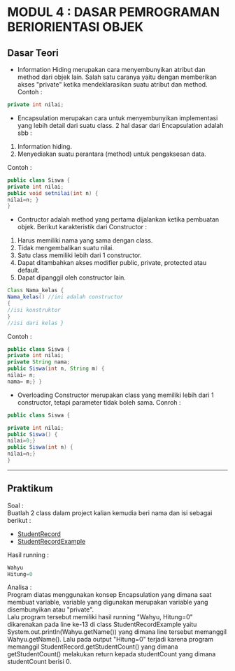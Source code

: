 # MODUL 4 : DASAR PEMROGRAMAN BERIORIENTASI OBJEK

## Dasar Teori
* Information Hiding merupakan cara menyembunyikan atribut dan method dari objek lain. Salah satu caranya yaitu dengan memberikan akses "private" ketika mendeklarasikan suatu atribut dan method. Contoh :
```java
private int nilai;
```
* Encapsulation merupakan cara untuk menyembunyikan implementasi yang lebih detail dari suatu class. 2 hal dasar dari Encapsulation adalah sbb :
1. Information hiding.
2. Menyediakan suatu perantara (method) untuk pengaksesan data.

Contoh :
```java
public class Siswa {
private int nilai;
public void setnilai(int n) {
nilai=n; }
}
```
* Contructor adalah method yang pertama dijalankan ketika pembuatan objek. Berikut karakteristik dari Constructor :
1. Harus memiliki nama yang sama dengan class.
2. Tidak mengembalikan suatu nilai.
3. Satu class memiliki lebih dari 1 constructor.
4. Dapat ditambahkan akses modifier public, private, protected atau default.
5. Dapat dipanggil oleh constructor lain.
```java
Class Nama_kelas {
Nama_kelas() //ini adalah constructor
{
//isi konstruktor
}
//isi dari kelas }
```
Contoh :
```java
public class Siswa {
private int nilai;
private String nama;
public Siswa(int n, String m) {
nilai= n;
nama= m;} }
```
* Overloading Constructor merupakan class yang memiliki lebih dari 1 constructor, tetapi parameter tidak boleh sama. Conroh :
```java
public class Siswa {
```
```java
private int nilai;
public Siswa() {
nilai=0;}
public Siswa(int n) {
nilai=n;}
}
```

<hr>

## Praktikum
Soal :\
Buatlah 2 class dalam project kalian kemudia beri nama dan isi sebagai
berikut :
* [StudentRecord](https://github.com/elanbagaskoro/20104027_Elan-Bagaskoro_SE04A_Pemrograman2/blob/Modul4/src/Modul4/latihan/StudentRecord.java)
* [StudentRecordExample](https://github.com/elanbagaskoro/20104027_Elan-Bagaskoro_SE04A_Pemrograman2/blob/Modul4/src/Modul4/latihan/StudentRecordExample.java)

Hasil running :
```java
Wahyu
Hitung=0
```
Analisa :\
Program diatas menggunakan konsep Encapsulation yang dimana saat membuat variable, variable yang digunakan merupakan variable yang disembunyikan atau "private".\
Lalu program tersebut memiliki hasil running "Wahyu, Hitung=0" dikarenakan pada line ke-13 di class StudentRecordExample yaitu System.out.println(Wahyu.getName()) yang dimana line tersebut memanggil Wahyu.getName(). Lalu pada output "Hitung=0" terjadi karena program memanggil StudentRecord.getStudentCount() yang dimana getStudentCount() melakukan return kepada studentCount yang dimana studentCount berisi 0.

